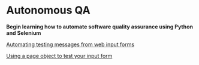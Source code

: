 # Autonomous QA

**Begin learning how to automate software quality assurance using Python and Selenium**

[Automating testing messages from web input forms](testLogin.md)

[Using a page object to test your input form](testLoginPageObject.md)


